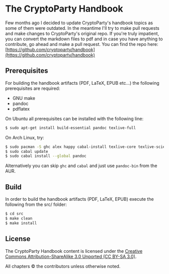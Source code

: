 # The CryptoParty Handbook

Few months ago I decided to update CryptoParty's handbook topics as some of them were outdated. In the meantime I'll try to make pull requests and make changes to CryptoParty's original repo. If you're truly impatient, you can convert the markdown files to pdf and in case you have anything to contribute, go ahead and make a pull request. You can find the repo here: [https://github.com/cryptoparty/handbook](https://github.com/cryptoparty/handbook)
## Prerequisites

For building the handbook artifacts (PDF, LaTeX, EPUB etc...) the following prerequisites are required:
 - GNU make
 - pandoc
 - pdflatex

On Ubuntu all prerequisites can be installed with the following line:

```bash
$ sudo apt-get install build-essential pandoc texlive-full
```

On Arch Linux, try:

```bash
$ sudo pacman -S ghc alex happy cabal-install texlive-core texlive-science texlive-latexextra
$ sudo cabal update
$ sudo cabal install --global pandoc
```

Alternatively you can skip `ghc` and `cabal` and just use `pandoc-bin` from the AUR.

## Build

In order to build the handbook artifacts (PDF, LaTeX, EPUB) execute the following from the src/ folder:

```bash
$ cd src
$ make clean
$ make install
```
    

## License

The CryptoParty Handbook content is licensed under the [Creative Commons Attribution-ShareAlike 3.0 Unported (CC BY-SA 3.0)](https://creativecommons.org/licenses/by-sa/3.0/).

All chapters © the contributors unless otherwise noted.

